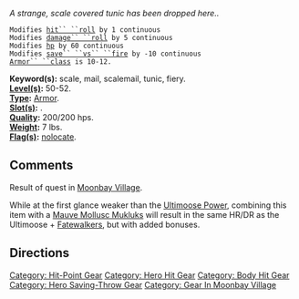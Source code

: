 *A strange, scale covered tunic has been dropped here..*

`Modifies `[`hit`` ``roll`](Hit_Roll "wikilink")` by 1 continuous`  
`Modifies `[`damage`` ``roll`](Damage_Roll "wikilink")` by 5 continuous`  
`Modifies `[`hp`](Hit_Points "wikilink")` by 60 continuous`  
`Modifies `[`save`` ``vs`` ``fire`](Saving_Throw "wikilink")` by -10 continuous`  
[`Armor`` ``class`](Armor_Class "wikilink")` is 10-12.`

**Keyword(s):** scale, mail, scalemail, tunic, fiery.  
**[Level(s)](Object_Level "wikilink"):** 50-52.  
**[Type](:Category:_Object_Types "wikilink"):**
[Armor](:Category:_Armor "wikilink").  
**[Slot(s)](Object_Slots "wikilink"):** <worn on the body>.  
**[Quality](Object_Quality "wikilink"):** 200/200 hps.  
**[Weight](Object_Weight "wikilink"):** 7 lbs.  
**[Flag(s)](:Category:_Object_Flags "wikilink"):**
[nolocate](NoLocate_Flag "wikilink").  

## Comments

Result of quest in [Moonbay
Village](:Category:_Moonbay_Village "wikilink").

While at the first glance weaker than the [Ultimoose
Power](Ultimoose_Power "wikilink"), combining this item with a [Mauve
Mollusc Mukluks](Mauve_Mollusc_Mukluks "wikilink") will result in the
same HR/DR as the Ultimoose + [Fatewalkers](Fatewalkers "wikilink"), but
with added bonuses.

## Directions

[Category: Hit-Point Gear](Category:_Hit-Point_Gear "wikilink")
[Category: Hero Hit Gear](Category:_Hero_Hit_Gear "wikilink") [Category:
Body Hit Gear](Category:_Body_Hit_Gear "wikilink") [Category: Hero
Saving-Throw Gear](Category:_Hero_Saving-Throw_Gear "wikilink")
[Category: Gear In Moonbay
Village](Category:_Gear_In_Moonbay_Village "wikilink")
